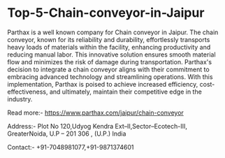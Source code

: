 # Top-5-Chain-conveyor-in-Jaipur

Parthax is a well known company for Chain conveyor in Jaipur. The chain conveyor, known for its reliability and durability, effortlessly transports heavy loads of materials within the facility, enhancing productivity and reducing manual labor. This innovative solution ensures smooth material flow and minimizes the risk of damage during transportation. Parthax's decision to integrate a chain conveyor aligns with their commitment to embracing advanced technology and streamlining operations. With this implementation, Parthax is poised to achieve increased efficiency, cost-effectiveness, and ultimately, maintain their competitive edge in the industry.

Read more:- https://www.parthax.com/jaipur/chain-conveyor

Address:- Plot No 120,Udyog Kendra Ext–II,Sector–Ecotech-III, GreaterNoida, U.P – 201 306 , (U.P.) India

Contact:- +91-7048981077,+91-9871374601

